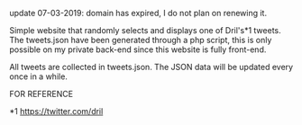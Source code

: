 update 07-03-2019: domain has expired, I do not plan on renewing it.

Simple website that randomly selects and displays one of Dril's*1 tweets.
The tweets.json have been generated through a php script, this is only possible on my private back-end since this website is fully front-end.

All tweets are collected in tweets.json. The JSON data will be updated every once in a while.

FOR REFERENCE 

*1 https://twitter.com/dril
